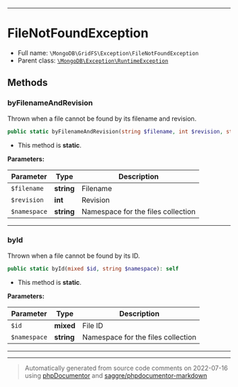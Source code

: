 ***

# FileNotFoundException





* Full name: `\MongoDB\GridFS\Exception\FileNotFoundException`
* Parent class: [`\MongoDB\Exception\RuntimeException`](../../Exception/RuntimeException.md)




## Methods


### byFilenameAndRevision

Thrown when a file cannot be found by its filename and revision.

```php
public static byFilenameAndRevision(string $filename, int $revision, string $namespace): self
```



* This method is **static**.




**Parameters:**

| Parameter | Type | Description |
|-----------|------|-------------|
| `$filename` | **string** | Filename |
| `$revision` | **int** | Revision |
| `$namespace` | **string** | Namespace for the files collection |




***

### byId

Thrown when a file cannot be found by its ID.

```php
public static byId(mixed $id, string $namespace): self
```



* This method is **static**.




**Parameters:**

| Parameter | Type | Description |
|-----------|------|-------------|
| `$id` | **mixed** | File ID |
| `$namespace` | **string** | Namespace for the files collection |




***


***
> Automatically generated from source code comments on 2022-07-16 using [phpDocumentor](http://www.phpdoc.org/) and [saggre/phpdocumentor-markdown](https://github.com/Saggre/phpDocumentor-markdown)
